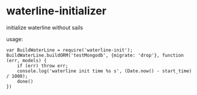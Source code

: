 # waterline-initializer
initialize waterline without sails

usage:
```
var BuildWaterLine = require('waterline-init');
BuildWaterLine.buildORM('testMongodb', {migrate: 'drop'}, function (err, models) {
    if (err) throw err;
    console.log('waterline init time %s s', (Date.now() - start_time) / 1000);
    done()
})
```